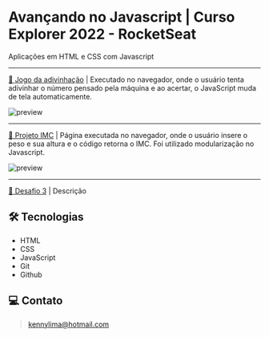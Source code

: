 # Avançando no Javascript | Curso Explorer 2022 - RocketSeat 

Aplicações em HTML e CSS com Javascript

---

[🔗 Jogo da adivinhação](https://github.com/kennylima/Trilha_explorer_RocketSeat/tree/main/08%20-%20Avan%C3%A7ando%20no%20Javascript/01%20-%20Jogo%20da%20adivinha%C3%A7%C3%A3o) | Executado no navegador, onde o usuário tenta adivinhar o número pensado pela máquina e ao acertar, o JavaScript muda de tela automaticamente.

![preview](./.github/desafioUm.png)

---

[🔗 Projeto IMC](https://github.com/kennylima/Trilha_explorer_RocketSeat/tree/main/08%20-%20Avan%C3%A7ando%20no%20Javascript/02%20-%20Projeto%20IMC) | Página executada no navegador, onde o usuário insere o peso e sua altura e o código retorna o IMC. Foi utilizado modularização no Javascript.

![preview](./.github/desafioDoiss.png)
 
---

[🔗 Desafio 3]() | Descrição

## 🛠 Tecnologias 
- HTML
- CSS
- JavaScript
- Git
- Github

## 💻 Contato 

 > kennylima@hotmail.com